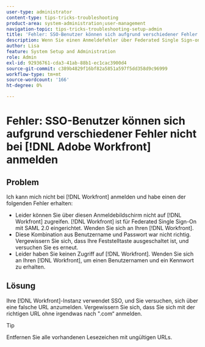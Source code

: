 ```yaml
---
user-type: administrator
content-type: tips-tricks-troubleshooting
product-area: system-administration;user-management
navigation-topic: tips-tricks-troubleshooting-setup-admin
title: 'Fehler: SSO-Benutzer können sich aufgrund verschiedener Fehler nicht  [!DNL Adobe Workfront]  anmelden'
description: Wenn Sie einen Anmeldefehler über Federated Single Sign-on erhalten, verwendet Ihre Benutzername/Passwort-Kombination oder Ihr Zugriff auf  [!DNL Workfront], the problem might be that your [!DNL Workfront] -Instanz SSO und Sie versuchen, sich mit einer falschen URL anzumelden.
author: Lisa
feature: System Setup and Administration
role: Admin
exl-id: 92936761-cda3-41ab-88b1-ec1cac3900d4
source-git-commit: c389b4829f16bf82a5851a597f5dd358d9c96999
workflow-type: tm+mt
source-wordcount: '166'
ht-degree: 0%

---
```


# Fehler: SSO-Benutzer können sich aufgrund verschiedener Fehler nicht bei [!DNL Adobe Workfront] anmelden

## Problem

Ich kann mich nicht bei [!DNL Workfront] anmelden und habe einen der folgenden Fehler erhalten:

* Leider können Sie über diesen Anmeldebildschirm nicht auf [!DNL Workfront] zugreifen. [!DNL Workfront] ist für Federated Single Sign-On mit SAML 2.0 eingerichtet. Wenden Sie sich an Ihren [!DNL Workfront].
* Diese Kombination aus Benutzername und Passwort war nicht richtig. Vergewissern Sie sich, dass Ihre Feststelltaste ausgeschaltet ist, und versuchen Sie es erneut.
* Leider haben Sie keinen Zugriff auf [!DNL Workfront]. Wenden Sie sich an Ihren [!DNL Workfront], um einen Benutzernamen und ein Kennwort zu erhalten.

## Lösung

Ihre [!DNL Workfront]-Instanz verwendet SSO, und Sie versuchen, sich über eine falsche URL anzumelden. Vergewissern Sie sich, dass Sie sich mit der richtigen URL ohne irgendwas nach &quot;.com“ anmelden.

>[!TIP]
>
>Entfernen Sie alle vorhandenen Lesezeichen mit ungültigen URLs.
